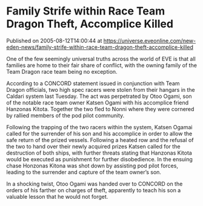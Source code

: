 # Family Strife within Race Team Dragon Theft, Accomplice Killed
Published on 2005-08-12T14:00:44 at https://universe.eveonline.com/new-eden-news/family-strife-within-race-team-dragon-theft-accomplice-killed

One of the few seemingly universal truths across the world of EVE is that all families are home to their fair share of conflict, with the owning family of the Team Dragon race team being no exception.   
  
According to a CONCORD statement issued in conjunction with Team Dragon officials, two high spec racers were stolen from their hangars in the Caldari system last Tuesday. The act was perpetrated by Otoo Ogami, son of the notable race team owner Katsen Ogami with his accomplice friend Hanzonas Kitota. Together the two fled to Nonni where they were cornered by rallied members of the pod pilot community.   
  
Following the trapping of the two racers within the system, Katsen Ogamai called for the surrender of his son and his accomplice in order to allow the safe return of the prized vessels. Following a heated row and the refusal of the two to hand over their newly acquired prizes Katsen called for the destruction of both ships, with further threats stating that Hanzonas Kitota would be executed as punishment for further disobedience. In the ensuing chase Honzonas Kitona was shot down by assisting pod pilot forces, leading to the surrender and capture of the team owner’s son.   
  
In a shocking twist, Otoo Ogami was handed over to CONCORD on the orders of his farther on charges of theft, apparently to teach his son a valuable lesson that he would not forget.
